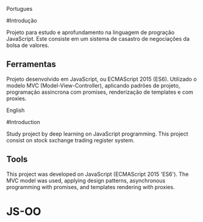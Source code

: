 Portugues

#Introdução

Projeto para estudo e aprofundamento na linguagem de progração JavaScript. Este consiste em um sistema de casastro de negociações da bolsa de valores. 

## Ferramentas

Projeto desenvolvido em JavaScript, ou ECMAScript 2015 (ES6). Utilizado o modelo MVC (Model-View-Controller), aplicando padrões de projeto, programação assincrona com promises, renderização de templates e com proxies.


English

#Introduction

Study project by deep learning on JavaScript programming. This project consist on stock sxchange trading register system.

## Tools

This project was developed on JavaScript (ECMAScript 2015 'ES6'). The MVC model was used, applying design patterns, asynchronous programming with promises, and templates rendering with proxies.
# JS-OO
